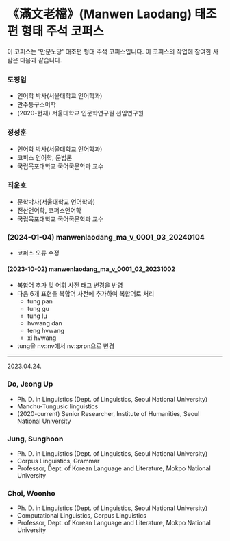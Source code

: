 # 《滿文老檔》(Manwen Laodang) 태조편 형태 주석 코퍼스

이 코퍼스는 '만문노당' 태조편 형태 주석 코퍼스입니다. 이 코퍼스의 작업에 참여한 사람은 다음과 같습니다.

### 도정업 
- 언어학 박사(서울대학교 언어학과)
- 만주퉁구스어학
- (2020-현재) 서울대학교 인문학연구원 선임연구원

### 정성훈
- 언어학 박사(서울대학교 언어학과)
- 코퍼스 언어학, 문법론
- 국립목포대학교 국어국문학과 교수

### 최운호
- 문학박사(서울대학교 언어학과)
- 전산언어학, 코퍼스언어학
- 국립목포대학교 국어국문학과 교수

### (2024-01-04) manwenlaodang_ma_v_0001_03_20240104
- 코퍼스 오류 수정
  
#### (2023-10-02) manwenlaodang_ma_v_0001_02_20231002 
- 복합어 추가 및 어휘 사전 태그 변경을 반영
- 다음 6개 표현을 복합어 사전에 추가하여 복합어로 처리
  -  tung pan
  -  tung gu
  -  tung lu
  -  hvwang dan
  -  teng hvwang
  -  xi hvwang
-  tung을   nv::nv에서 nv::prpn으로 변경

---
2023.04.24.

### Do, Jeong Up
- Ph. D. in Linguistics (Dept. of Linguistics, Seoul National University)
- Manchu-Tungusic linguistics
- (2020-current) Senior Researcher, Institute of Humanities, Seoul National University

### Jung, Sunghoon
- Ph. D. in Linguistics (Dept. of Linguistics, Seoul National University)
- Corpus Linguistics, Grammar
- Professor, Dept. of Korean Language and Literature, Mokpo National University

### Choi, Woonho
- Ph. D. in Linguistics (Dept. of Linguistics, Seoul National University)
- Computational Linguistics, Corpus Linguistics
- Professor, Dept. of Korean Language and Literature, Mokpo National University

